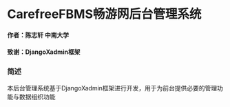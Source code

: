 # CarefreeFBMS畅游网后台管理系统
#### 作者：陈志轩 中南大学
#### 致谢：DjangoXadmin框架

### 简述
本后台管理系统基于DjangoXadmin框架进行开发，用于为前台提供必要的管理功能与数据组织功能

